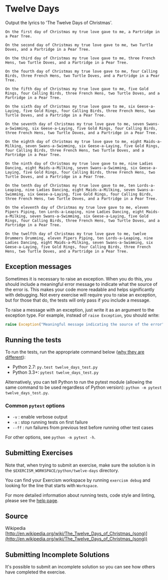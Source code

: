 # Twelve Days

Output the lyrics to 'The Twelve Days of Christmas'.

```text
On the first day of Christmas my true love gave to me, a Partridge in a Pear Tree.

On the second day of Christmas my true love gave to me, two Turtle Doves, and a Partridge in a Pear Tree.

On the third day of Christmas my true love gave to me, three French Hens, two Turtle Doves, and a Partridge in a Pear Tree.

On the fourth day of Christmas my true love gave to me, four Calling Birds, three French Hens, two Turtle Doves, and a Partridge in a Pear Tree.

On the fifth day of Christmas my true love gave to me, five Gold Rings, four Calling Birds, three French Hens, two Turtle Doves, and a Partridge in a Pear Tree.

On the sixth day of Christmas my true love gave to me, six Geese-a-Laying, five Gold Rings, four Calling Birds, three French Hens, two Turtle Doves, and a Partridge in a Pear Tree.

On the seventh day of Christmas my true love gave to me, seven Swans-a-Swimming, six Geese-a-Laying, five Gold Rings, four Calling Birds, three French Hens, two Turtle Doves, and a Partridge in a Pear Tree.

On the eighth day of Christmas my true love gave to me, eight Maids-a-Milking, seven Swans-a-Swimming, six Geese-a-Laying, five Gold Rings, four Calling Birds, three French Hens, two Turtle Doves, and a Partridge in a Pear Tree.

On the ninth day of Christmas my true love gave to me, nine Ladies Dancing, eight Maids-a-Milking, seven Swans-a-Swimming, six Geese-a-Laying, five Gold Rings, four Calling Birds, three French Hens, two Turtle Doves, and a Partridge in a Pear Tree.

On the tenth day of Christmas my true love gave to me, ten Lords-a-Leaping, nine Ladies Dancing, eight Maids-a-Milking, seven Swans-a-Swimming, six Geese-a-Laying, five Gold Rings, four Calling Birds, three French Hens, two Turtle Doves, and a Partridge in a Pear Tree.

On the eleventh day of Christmas my true love gave to me, eleven Pipers Piping, ten Lords-a-Leaping, nine Ladies Dancing, eight Maids-a-Milking, seven Swans-a-Swimming, six Geese-a-Laying, five Gold Rings, four Calling Birds, three French Hens, two Turtle Doves, and a Partridge in a Pear Tree.

On the twelfth day of Christmas my true love gave to me, twelve Drummers Drumming, eleven Pipers Piping, ten Lords-a-Leaping, nine Ladies Dancing, eight Maids-a-Milking, seven Swans-a-Swimming, six Geese-a-Laying, five Gold Rings, four Calling Birds, three French Hens, two Turtle Doves, and a Partridge in a Pear Tree.
```

## Exception messages

Sometimes it is necessary to raise an exception. When you do this, you should include a meaningful error message to
indicate what the source of the error is. This makes your code more readable and helps significantly with debugging. Not
every exercise will require you to raise an exception, but for those that do, the tests will only pass if you include
a message.

To raise a message with an exception, just write it as an argument to the exception type. For example, instead of
`raise Exception`, you should write:

```python
raise Exception("Meaningful message indicating the source of the error")
```

## Running the tests

To run the tests, run the appropriate command below ([why they are different](https://github.com/pytest-dev/pytest/issues/1629#issue-161422224)):

- Python 2.7: `py.test twelve_days_test.py`
- Python 3.3+: `pytest twelve_days_test.py`

Alternatively, you can tell Python to run the pytest module (allowing the same command to be used regardless of Python version):
`python -m pytest twelve_days_test.py`.

### Common `pytest` options

- `-v` : enable verbose output
- `-x` : stop running tests on first failure
- `--ff` : run failures from previous test before running other test cases

For other options, see `python -m pytest -h`.

## Submitting Exercises

Note that, when trying to submit an exercise, make sure the solution is in the `$EXERCISM_WORKSPACE/python/twelve-days` directory.

You can find your Exercism workspace by running `exercism debug` and looking for the line that starts with `Workspace`.

For more detailed information about running tests, code style and linting,
please see the [help page](http://exercism.io/languages/python).

## Source

Wikipedia [http://en.wikipedia.org/wiki/The_Twelve_Days_of_Christmas_(song)](http://en.wikipedia.org/wiki/The_Twelve_Days_of_Christmas_(song))

## Submitting Incomplete Solutions

It's possible to submit an incomplete solution so you can see how others have completed the exercise.
